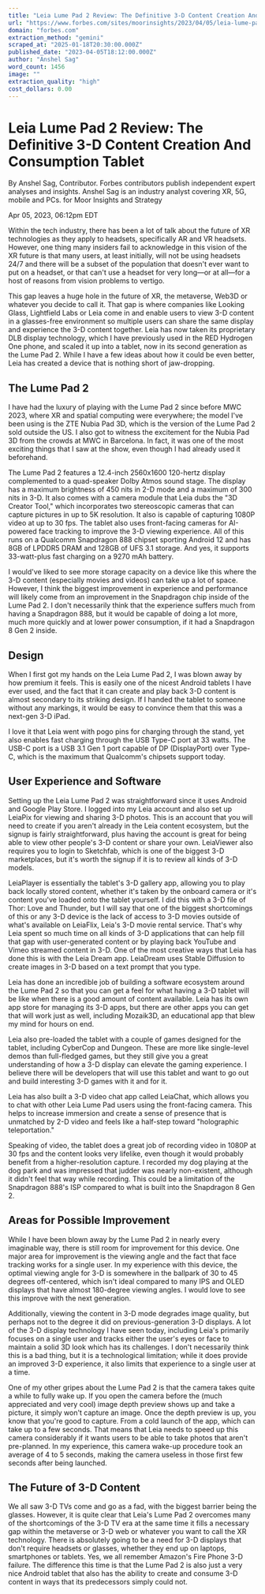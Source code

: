 ```yaml
---
title: "Leia Lume Pad 2 Review: The Definitive 3-D Content Creation And Consumption Tablet"
url: "https://www.forbes.com/sites/moorinsights/2023/04/05/leia-lume-pad-2-review-the-definitive-3-d-content-creation-and-consumption-tablet/"
domain: "forbes.com"
extraction_method: "gemini"
scraped_at: "2025-01-18T20:30:00.000Z"
published_date: "2023-04-05T18:12:00.000Z"
author: "Anshel Sag"
word_count: 1456
image: ""
extraction_quality: "high"
cost_dollars: 0.00
---
```


# Leia Lume Pad 2 Review: The Definitive 3-D Content Creation And Consumption Tablet

By Anshel Sag, Contributor.
Forbes contributors publish independent expert analyses and insights.
Anshel Sag is an industry analyst covering XR, 5G, mobile and PCs.
for Moor Insights and Strategy

Apr 05, 2023, 06:12pm EDT

Within the tech industry, there has been a lot of talk about the future of XR technologies as they apply to headsets, specifically AR and VR headsets. However, one thing many insiders fail to acknowledge in this vision of the XR future is that many users, at least initially, will not be using headsets 24/7 and there will be a subset of the population that doesn't ever want to put on a headset, or that can't use a headset for very long—or at all—for a host of reasons from vision problems to vertigo.

This gap leaves a huge hole in the future of XR, the metaverse, Web3D or whatever you decide to call it. That gap is where companies like Looking Glass, Lightfield Labs or Leia come in and enable users to view 3-D content in a glasses-free environment so multiple users can share the same display and experience the 3-D content together. Leia has now taken its proprietary DLB display technology, which I have previously used in the RED Hydrogen One phone, and scaled it up into a tablet, now in its second generation as the Lume Pad 2. While I have a few ideas about how it could be even better, Leia has created a device that is nothing short of jaw-dropping.

## The Lume Pad 2

I have had the luxury of playing with the Lume Pad 2 since before MWC 2023, where XR and spatial computing were everywhere; the model I've been using is the ZTE Nubia Pad 3D, which is the version of the Lume Pad 2 sold outside the US. I also got to witness the excitement for the Nubia Pad 3D from the crowds at MWC in Barcelona. In fact, it was one of the most exciting things that I saw at the show, even though I had already used it beforehand.

The Lume Pad 2 features a 12.4-inch 2560x1600 120-hertz display complemented to a quad-speaker Dolby Atmos sound stage. The display has a maximum brightness of 450 nits in 2-D mode and a maximum of 300 nits in 3-D. It also comes with a camera module that Leia dubs the "3D Creator Tool," which incorporates two stereoscopic cameras that can capture pictures in up to 5K resolution. It also is capable of capturing 1080P video at up to 30 fps. The tablet also uses front-facing cameras for AI-powered face tracking to improve the 3-D viewing experience. All of this runs on a Qualcomm Snapdragon 888 chipset sporting Android 12 and has 8GB of LPDDR5 DRAM and 128GB of UFS 3.1 storage. And yes, it supports 33-watt-plus fast charging on a 9270 mAh battery.

I would've liked to see more storage capacity on a device like this where the 3-D content (especially movies and videos) can take up a lot of space. However, I think the biggest improvement in experience and performance will likely come from an improvement in the Snapdragon chip inside of the Lume Pad 2. I don't necessarily think that the experience suffers much from having a Snapdragon 888, but it would be capable of doing a lot more, much more quickly and at lower power consumption, if it had a Snapdragon 8 Gen 2 inside.

## Design

When I first got my hands on the Leia Lume Pad 2, I was blown away by how premium it feels. This is easily one of the nicest Android tablets I have ever used, and the fact that it can create and play back 3-D content is almost secondary to its striking design. If I handed the tablet to someone without any markings, it would be easy to convince them that this was a next-gen 3-D iPad.

I love it that Leia went with pogo pins for charging through the stand, yet also enables fast charging through the USB Type-C port at 33 watts. The USB-C port is a USB 3.1 Gen 1 port capable of DP (DisplayPort) over Type-C, which is the maximum that Qualcomm's chipsets support today.

## User Experience and Software

Setting up the Leia Lume Pad 2 was straightforward since it uses Android and Google Play Store. I logged into my Leia account and also set up LeiaPix for viewing and sharing 3-D photos. This is an account that you will need to create if you aren't already in the Leia content ecosystem, but the signup is fairly straightforward, plus having the account is great for being able to view other people's 3-D content or share your own. LeiaViewer also requires you to login to Sketchfab, which is one of the biggest 3-D marketplaces, but it's worth the signup if it is to review all kinds of 3-D models.

LeiaPlayer is essentially the tablet's 3-D gallery app, allowing you to play back locally stored content, whether it's taken by the onboard camera or it's content you've loaded onto the tablet yourself. I did this with a 3-D file of Thor: Love and Thunder, but I will say that one of the biggest shortcomings of this or any 3-D device is the lack of access to 3-D movies outside of what's available on LeiaFlix, Leia's 3-D movie rental service. That's why Leia spent so much time on all kinds of 3-D applications that can help fill that gap with user-generated content or by playing back YouTube and Vimeo streamed content in 3-D. One of the most creative ways that Leia has done this is with the Leia Dream app. LeiaDream uses Stable Diffusion to create images in 3-D based on a text prompt that you type.

Leia has done an incredible job of building a software ecosystem around the Lume Pad 2 so that you can get a feel for what having a 3-D tablet will be like when there is a good amount of content available. Leia has its own app store for managing its 3-D apps, but there are other apps you can get that will work just as well, including Mozaik3D, an educational app that blew my mind for hours on end.

Leia also pre-loaded the tablet with a couple of games designed for the tablet, including CyberCop and Dungeon. These are more like single-level demos than full-fledged games, but they still give you a great understanding of how a 3-D display can elevate the gaming experience. I believe there will be developers that will use this tablet and want to go out and build interesting 3-D games with it and for it.

Leia has also built a 3-D video chat app called LeiaChat, which allows you to chat with other Leia Lume Pad users using the front-facing camera. This helps to increase immersion and create a sense of presence that is unmatched by 2-D video and feels like a half-step toward "holographic teleportation."

Speaking of video, the tablet does a great job of recording video in 1080P at 30 fps and the content looks very lifelike, even though it would probably benefit from a higher-resolution capture. I recorded my dog playing at the dog park and was impressed that judder was nearly non-existent, although it didn't feel that way while recording. This could be a limitation of the Snapdragon 888's ISP compared to what is built into the Snapdragon 8 Gen 2.

## Areas for Possible Improvement

While I have been blown away by the Lume Pad 2 in nearly every imaginable way, there is still room for improvement for this device. One major area for improvement is the viewing angle and the fact that face tracking works for a single user. In my experience with this device, the optimal viewing angle for 3-D is somewhere in the ballpark of 30 to 45 degrees off-centered, which isn't ideal compared to many IPS and OLED displays that have almost 180-degree viewing angles. I would love to see this improve with the next generation.

Additionally, viewing the content in 3-D mode degrades image quality, but perhaps not to the degree it did on previous-generation 3-D displays. A lot of the 3-D display technology I have seen today, including Leia's primarily focuses on a single user and tracks either the user's eyes or face to maintain a solid 3D look which has its challenges. I don't necessarily think this is a bad thing, but it is a technological limitation; while it does provide an improved 3-D experience, it also limits that experience to a single user at a time.

One of my other gripes about the Lume Pad 2 is that the camera takes quite a while to fully wake up. If you open the camera before the (much appreciated and very cool) image depth preview shows up and take a picture, it simply won't capture an image. Once the depth preview is up, you know that you're good to capture. From a cold launch of the app, which can take up to a few seconds. That means that Leia needs to speed up this camera considerably if it wants users to be able to take photos that aren't pre-planned. In my experience, this camera wake-up procedure took an average of 4 to 5 seconds, making the camera useless in those first few seconds after being launched.

## The Future of 3-D Content

We all saw 3-D TVs come and go as a fad, with the biggest barrier being the glasses. However, it is quite clear that Leia's Lume Pad 2 overcomes many of the shortcomings of the 3-D TV era at the same time it fills a necessary gap within the metaverse or 3-D web or whatever you want to call the XR technology. There is absolutely going to be a need for 3-D displays that don't require headsets or glasses, whether they end up on laptops, smartphones or tablets. Yes, we all remember Amazon's Fire Phone 3-D failure. The difference this time is that the Lume Pad 2 is also just a very nice Android tablet that also has the ability to create and consume 3-D content in ways that its predecessors simply could not.